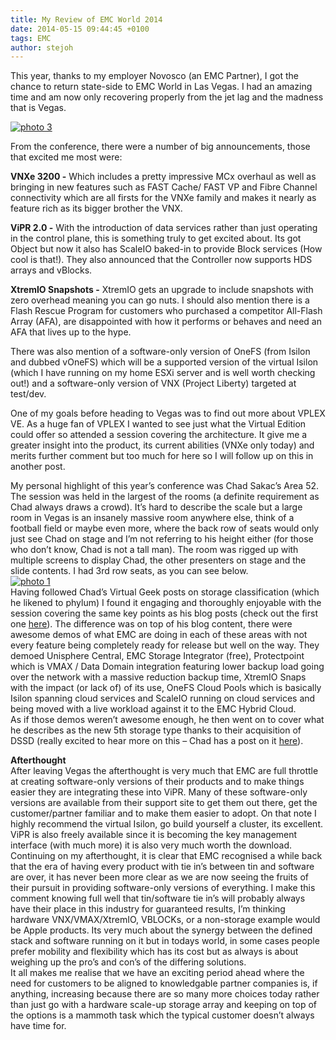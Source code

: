 ```yaml
---
title: My Review of EMC World 2014
date: 2014-05-15 09:44:45 +0100
tags: EMC
author: stejoh
---
```


This year, thanks to my employer Novosco (an EMC Partner), I got the chance to return state-side to EMC World in Las Vegas. I had an amazing time and am now only recovering properly from the jet lag and the madness that is Vegas.

[ ![photo 3](http://www.neogeek.net/wp-content/uploads/2014/05/photo-3-e1400143356705-225x300.jpeg) ](http://www.neogeek.net/wp-content/uploads/2014/05/photo-3-e1400143356705.jpeg)

From the conference, there were a number of big announcements, those that excited me most were:

**VNXe 3200 -** Which includes a pretty impressive MCx overhaul as well as bringing in new features such as FAST Cache/ FAST VP and Fibre Channel connectivity which are all firsts for the VNXe family and makes it nearly as feature rich as its bigger brother the VNX.

**ViPR 2.0 -** With the introduction of data services rather than just operating in the control plane, this is something truly to get excited about. Its got Object but now it also has ScaleIO baked-in to provide Block services (How cool is that!). They also announced that the Controller now supports HDS arrays and vBlocks.

**XtremIO Snapshots -** XtremIO gets an upgrade to include snapshots with zero overhead meaning you can go nuts. I should also mention there is a Flash Rescue Program for customers who purchased a competitor All-Flash Array (AFA), are disappointed with how it performs or behaves and need an AFA that lives up to the hype.

There was also mention of a software-only version of OneFS (from Isilon and dubbed vOneFS) which will be a supported version of the virtual Isilon (which I have running on my home ESXi server and is well worth checking out!) and a software-only version of VNX (Project Liberty) targeted at test/dev.

One of my goals before heading to Vegas was to find out more about VPLEX VE. As a huge fan of VPLEX I wanted to see just what the Virtual Edition could offer so attended a session covering the architecture. It give me a greater insight into the product, its current abilities (VNXe only today) and merits further comment but too much for here so I will follow up on this in another post.

My personal highlight of this year’s conference was Chad Sakac’s Area 52. The session was held in the largest of the rooms (a definite requirement as Chad always draws a crowd). It’s hard to describe the scale but a large room in Vegas is an insanely massive room anywhere else, think of a football field or maybe even more, where the back row of seats would only just see Chad on stage and I’m not referring to his height either (for those who don’t know, Chad is not a tall man). The room was rigged up with multiple screens to display Chad, the other presenters on stage and the slide contents. I had 3rd row seats, as you can see below.  
[ ![photo 1](http://www.neogeek.net/wp-content/uploads/2014/05/photo-11-300x225.jpeg) ](http://www.neogeek.net/wp-content/uploads/2014/05/photo-11.jpeg)  
Having followed Chad’s Virtual Geek posts on storage classification (which he likened to phylum) I found it engaging and thoroughly enjoyable with the session covering the same key points as his blog posts (check out the first one [here](http://virtualgeek.typepad.com/virtual_geek/2014/01/understanding-storage-architectures.html#more "http://virtualgeek.typepad.com/virtual_geek/2014/01/understanding-storage-architectures.html#more")). The difference was on top of his blog content, there were awesome demos of what EMC are doing in each of these areas with not every feature being completely ready for release but well on the way. They demoed Unisphere Central, EMC Storage Integrator (free), Protectpoint which is VMAX / Data Domain integration featuring lower backup load going over the network with a massive reduction backup time, XtremIO Snaps with the impact (or lack of) of its use, OneFS Cloud Pools which is basically Isilon spanning cloud services and ScaleIO running on cloud services and being moved with a live workload against it to the EMC Hybrid Cloud.  
As if those demos weren’t awesome enough, he then went on to cover what he describes as the new 5th storage type thanks to their acquisition of DSSD (really excited to hear more on this – Chad has a post on it [here](http://virtualgeek.typepad.com/virtual_geek/2014/05/a-new-5th-branch-in-the-storage-tree-of-life.html "http://virtualgeek.typepad.com/virtual_geek/2014/05/a-new-5th-branch-in-the-storage-tree-of-life.html")).

**Afterthought**  
After leaving Vegas the afterthought is very much that EMC are full throttle at creating software-only versions of their products and to make things easier they are integrating these into ViPR. Many of these software-only versions are available from their support site to get them out there, get the customer/partner familiar and to make them easier to adopt. On that note I highly recommend the virtual Isilon, go build yourself a cluster, its excellent. ViPR is also freely available since it is becoming the key management interface (with much more) it is also very much worth the download.  
Continuing on my afterthought, it is clear that EMC recognised a while back that the era of having every product with tie in’s between tin and software are over, it has never been more clear as we are now seeing the fruits of their pursuit in providing software-only versions of everything. I make this comment knowing full well that tin/software tie in’s will probably always have their place in this industry for guaranteed results, I’m thinking hardware VNX/VMAX/XtremIO, VBLOCKs, or a non-storage example would be Apple products. Its very much about the synergy between the defined stack and software running on it but in todays world, in some cases people prefer mobility and flexibility which has its cost but as always is about weighing up the pro’s and con’s of the differing solutions.  
It all makes me realise that we have an exciting period ahead where the need for customers to be aligned to knowledgable partner companies is, if anything, increasing because there are so many more choices today rather than just go with a hardware scale-up storage array and keeping on top of the options is a mammoth task which the typical customer doesn’t always have time for.
